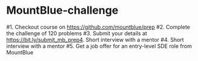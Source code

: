 # MountBlue-challenge

#1. Checkout course on https://github.com/mountblue/prep
#2. Complete the challenge of 120 problems
#3. Submit your details at https://bit.ly/submit_mb_prep4. Short interview with a mentor
#4. Short interview with a mentor
#5. Get a job offer for an entry-level SDE role from MountBlue
